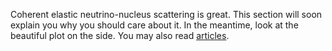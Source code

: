 Coherent elastic neutrino-nucleus scattering is great. This section will soon explain you why you should care about it. In the meantime, look at the beautiful plot on the side. You may also read [articles](https://arxiv.org/pdf/1805.01798).
